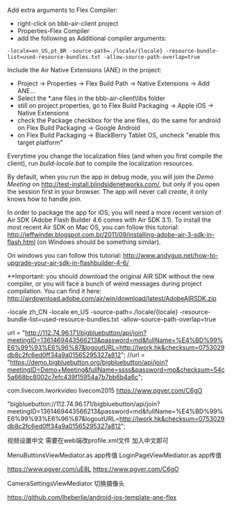 
Add extra arguments to Flex Compiler:

* right-click on bbb-air-client project
* Properties-Flex Compiler
* add the following as Additional compiler arguments:

```
-locale=en_US,pt_BR -source-path=./locale/{locale} -resource-bundle-list=used-resource-bundles.txt -allow-source-path-overlap=true
```

Include the Air Native Extensions (ANE) in the project:

* Project -> Properties -> Flex Build Path -> Native Extensions -> Add ANE...
* Select the *.ane files in the bbb-air-client\libs folder
* still on project properties, go to Flex Build Packaging -> Apple iOS -> Native Extensions
* check the Package checkbox for the ane files, do the same for android on Flex Build Packaging -> Google Android
* on Flex Build Packaging -> BlackBerry Tablet OS, uncheck "enable this target platform" 

Everytime you change the localization files (and when you first compile the client), run *build-locale.bat* to compile the localization resources.

By default, when you run the app in debug mode, you will join the *Demo Meeting* on http://test-install.blindsidenetworks.com/, but only if you open the session first in your browser. The app will never call *create*, it only knows how to handle *join*.

In order to package the app for iOS, you will need a more recent version of Air SDK (Adobe Flash Builder 4.6 comes with Air SDK 3.1).
To install the most recent Air SDK on Mac OS, you can follow this tutorial: http://jeffwinder.blogspot.com.br/2011/09/installing-adobe-air-3-sdk-in-flash.html (on Windows should be something similar).

On windows you can follow this tutorial: 
http://www.andygup.net/how-to-upgrade-your-air-sdk-in-flashbuilder-4-6/

**Important: you should download the original AIR SDK without the new compiler, or you will face a bunch of weird messages during project compilation.
You can find it here: http://airdownload.adobe.com/air/win/download/latest/AdobeAIRSDK.zip



-locale zh_CN -locale en_US  -source-path=./locale/{locale} -resource-bundle-list=used-resource-bundles.txt -allow-source-path-overlap=true

url = "http://112.74.96.171/bigbluebutton/api/join?meetingID=1361469443566213&password=md&fullName=%E4%BD%99%E6%99%93%E6%96%87&logoutURL=http://lwork.hk&checksum=0753029db8c2fc6ed0ff34a9a01565295327a812";
//url = "https://demo.bigbluebutton.org/bigbluebutton/api/join?meetingID=Demo+Meeting&fullName=ssss&password=mp&checksum=54c5a668bc8002c7efc439f15954a7b7bb6b4a6c";


com.livecom.lworkvideo
livecom2015
https://www.pgyer.com/C6gO



"bigbluebutton://112.74.96.171/bigbluebutton/api/join?meetingID=1361469443566213&password=md&fullName=%E4%BD%99%E6%99%93%E6%96%87&logoutURL=http://lwork.hk&checksum=0753029db8c2fc6ed0ff34a9a01565295327a812";
		
视频设置中文 需要在web端改profile.xml文件 加入中文即可

MenuButtonsViewMediator.as  app传值
LoginPageViewMediator.as    app传值

https://www.pgyer.com/uE8L
https://www.pgyer.com/C6gO


CameraSettingsViewMediator 切换摄像头
		  
https://github.com/lheberlie/android-ios-template-ane-flex  